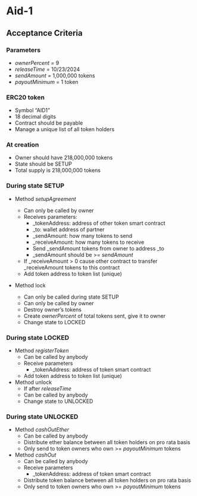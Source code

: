 # Aid-1

## Acceptance Criteria

### Parameters
* _ownerPercent_ = 9
* _releaseTime_ = 10/23/2024
* _sendAmount_ = 1,000,000 tokens
* _payoutMinimum_ = 1 token

### ERC20 token
* Symbol “AID1”
* 18 decimal digits
* Contract should be payable
* Manage a unique list of all token holders

### At creation
* Owner should have 218,000,000 tokens
* State should be SETUP
* Total supply is 218,000,000 tokens

### During state SETUP
* Method _setupAgreement_
  * Can only be called by owner
  * Receives parameters:
    * _tokenAddress: address of other token smart contract
    * _to: wallet address of partner
    * _sendAmount: how many tokens to send
    * _receiveAmount: how many tokens to receive
    *  Send _sendAmount tokens from owner to address _to
    * _sendAmount should be >= _sendAmount_
  * If _receiveAmount > 0 cause other contract to transfer _receiveAmount tokens to this contract
  * Add token address to token list (unique)
  
* Method lock
  * Can only be called during state SETUP
  * Can only be called by owner
  * Destroy owner’s tokens
  * Create _ownerPercent_ of total tokens sent, give it to owner
  * Change state to LOCKED

### During state LOCKED
* Method _registerToken_
  * Can be called by anybody
  * Receive parameters
    * _tokenAddress: address of token smart contract
  * Add token address to token list (unique)
* Method unlock
  * If after _releaseTime_
  * Can be called by anybody
  * Change state to UNLOCKED

### During state UNLOCKED
* Method _cashOutEther_
  * Can be called by anybody
  * Distribute ether balance between all token holders on pro rata basis
  * Only send to token owners who own >= _payoutMinimum_ tokens
* Method _cashOut_
  * Can be called by anybody
  * Receive parameters
    * _tokenAddress: address of token smart contract
  * Distribute token balance between all token holders on pro rata basis
  * Only send to token owners who own >= _payoutMinimum_ tokens




